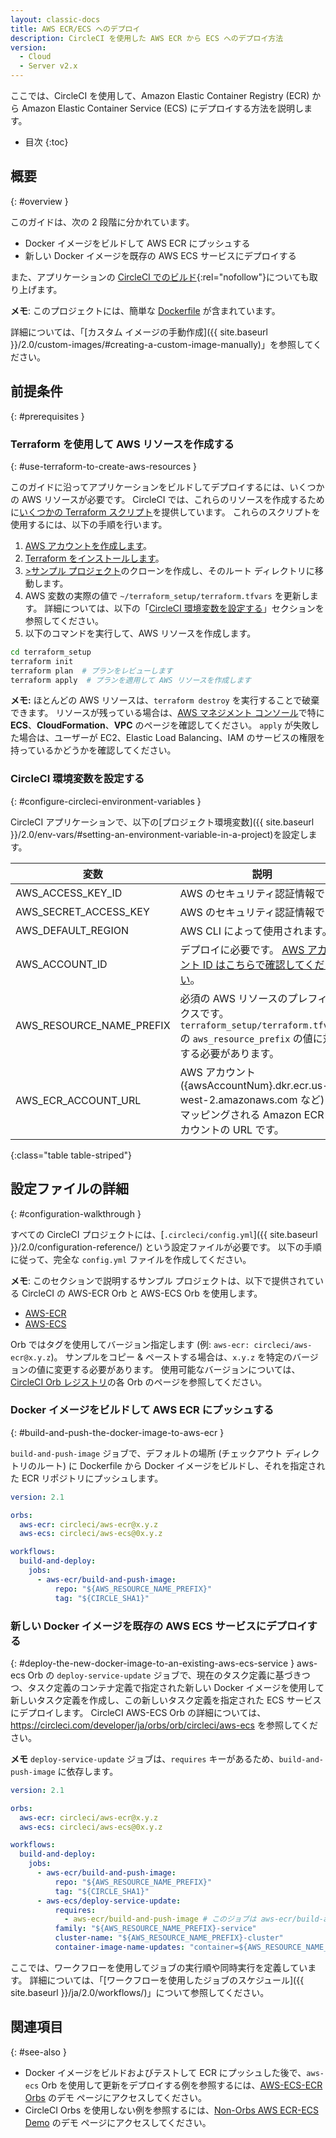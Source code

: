 ```yaml
---
layout: classic-docs
title: AWS ECR/ECS へのデプロイ
description: CircleCI を使用した AWS ECR から ECS へのデプロイ方法
version:
  - Cloud
  - Server v2.x
---
```


ここでは、CircleCI を使用して、Amazon Elastic Container Registry (ECR) から Amazon Elastic Container Service (ECS) にデプロイする方法を説明します。

* 目次
{:toc}

## 概要
{: #overview }

このガイドは、次の 2 段階に分かれています。

- Docker イメージをビルドして AWS ECR にプッシュする
- 新しい Docker イメージを既存の AWS ECS サービスにデプロイする

また、アプリケーションの [CircleCI でのビルド](https://circleci.com/gh/CircleCI-Public/circleci-demo-aws-ecs-ecr){:rel="nofollow"}についても取り上げます。

**メモ**: このプロジェクトには、簡単な [Dockerfile](https://github.com/CircleCI-Public/circleci-demo-aws-ecs-ecr/blob/master/Dockerfile) が含まれています。

詳細については、「[カスタム イメージの手動作成]({{ site.baseurl }}/2.0/custom-images/#creating-a-custom-image-manually)」を参照してください。

## 前提条件
{: #prerequisites }

### Terraform を使用して AWS リソースを作成する
{: #use-terraform-to-create-aws-resources }

このガイドに沿ってアプリケーションをビルドしてデプロイするには、いくつかの AWS リソースが必要です。 CircleCI では、これらのリソースを作成するために[いくつかの Terraform スクリプト](https://github.com/CircleCI-Public/circleci-demo-aws-ecs-ecr/tree/master/terraform_setup)を提供しています。 これらのスクリプトを使用するには、以下の手順を行います。

1. [AWS アカウントを作成します](https://aws.amazon.com/jp/premiumsupport/knowledge-center/create-and-activate-aws-account/)。
2. [Terraform をインストールします](https://www.terraform.io/)。
3. [>サンプル プロジェクト](https://github.com/CircleCI-Public/circleci-demo-aws-ecs-ecr)のクローンを作成し、そのルート ディレクトリに移動します。
4. AWS 変数の実際の値で `~/terraform_setup/terraform.tfvars` を更新します。 詳細については、以下の「[CircleCI 環境変数を設定する](#configure-circleci-environment-variables)」セクションを参照してください。
5. 以下のコマンドを実行して、AWS リソースを作成します。

```bash
cd terraform_setup
terraform init
terraform plan  # プランをレビューします
terraform apply  # プランを適用して AWS リソースを作成します
```

**メモ:** ほとんどの AWS リソースは、`terraform destroy` を実行することで破棄できます。 リソースが残っている場合は、[AWS マネジメント コンソール](https://console.aws.amazon.com/)で特に **ECS**、**CloudFormation**、**VPC** のページを確認してください。 `apply` が失敗した場合は、ユーザーが EC2、Elastic Load Balancing、IAM のサービスの権限を持っているかどうかを確認してください。

### CircleCI 環境変数を設定する
{: #configure-circleci-environment-variables }

CircleCI アプリケーションで、以下の[プロジェクト環境変数]({{ site.baseurl }}/2.0/env-vars/#setting-an-environment-variable-in-a-project)を設定します。

| 変数                         | 説明                                                                                                                                           |
| -------------------------- | -------------------------------------------------------------------------------------------------------------------------------------------- |
| AWS_ACCESS_KEY_ID        | AWS のセキュリティ認証情報です。                                                                                                                           |
| AWS_SECRET_ACCESS_KEY    | AWS のセキュリティ認証情報です。                                                                                                                           |
| AWS_DEFAULT_REGION       | AWS CLI によって使用されます。                                                                                                                          |
| AWS_ACCOUNT_ID           | デプロイに必要です。 [AWS アカウント ID はこちらで確認してください](https://docs.aws.amazon.com/ja_jp/IAM/latest/UserGuide/console_account-alias.html#FindingYourAWSId)。 |
| AWS_RESOURCE_NAME_PREFIX | 必須の AWS リソースのプレフィックスです。 `terraform_setup/terraform.tfvars` の `aws_resource_prefix` の値に対応する必要があります。                                           |
| AWS_ECR_ACCOUNT_URL      | AWS アカウント ({awsAccountNum}.dkr.ecr.us-west-2.amazonaws.com など) にマッピングされる Amazon ECR アカウントの URL です。                                           |
{:class="table table-striped"}

## 設定ファイルの詳細
{: #configuration-walkthrough }

すべての CircleCI プロジェクトには、[`.circleci/config.yml`]({{ site.baseurl }}/2.0/configuration-reference/) という設定ファイルが必要です。 以下の手順に従って、完全な `config.yml` ファイルを作成してください。

**メモ**: このセクションで説明するサンプル プロジェクトは、以下で提供されている CircleCI の AWS-ECR Orb と AWS-ECS Orb を使用します。
 - [AWS-ECR](https://circleci.com/developer/orbs/orb/circleci/aws-ecr)
 - [AWS-ECS](https://circleci.com/developer/orbs/orb/circleci/aws-ecs)

Orb ではタグを使用してバージョン指定します (例: `aws-ecr: circleci/aws-ecr@x.y.z`)。 サンプルをコピー & ペーストする場合は、`x.y.z` を特定のバージョンの値に変更する必要があります。 使用可能なバージョンについては、[CircleCI Orb レジストリ](https://circleci.com/developer/ja/orbs)の各 Orb のページを参照してください。

### Docker イメージをビルドして AWS ECR にプッシュする
{: #build-and-push-the-docker-image-to-aws-ecr }

`build-and-push-image` ジョブで、デフォルトの場所 (チェックアウト ディレクトリのルート) に Dockerfile から Docker イメージをビルドし、それを指定された ECR リポジトリにプッシュします。

```yaml
version: 2.1

orbs:
  aws-ecr: circleci/aws-ecr@x.y.z
  aws-ecs: circleci/aws-ecs@0x.y.z

workflows:
  build-and-deploy:
    jobs:
      - aws-ecr/build-and-push-image:
          repo: "${AWS_RESOURCE_NAME_PREFIX}"
          tag: "${CIRCLE_SHA1}"
```

### 新しい Docker イメージを既存の AWS ECS サービスにデプロイする
{: #deploy-the-new-docker-image-to-an-existing-aws-ecs-service }
aws-ecs Orb の `deploy-service-update` ジョブで、現在のタスク定義に基づきつつ、タスク定義のコンテナ定義で指定された新しい Docker イメージを使用して新しいタスク定義を作成し、この新しいタスク定義を指定された ECS サービスにデプロイします。 CircleCI AWS-ECS Orb の詳細については、https://circleci.com/developer/ja/orbs/orb/circleci/aws-ecs を参照してください。

**メモ** `deploy-service-update` ジョブは、`requires` キーがあるため、`build-and-push-image` に依存します。

```yaml
version: 2.1

orbs:
  aws-ecr: circleci/aws-ecr@x.y.z
  aws-ecs: circleci/aws-ecs@0x.y.z

workflows:
  build-and-deploy:
    jobs:
      - aws-ecr/build-and-push-image:
          repo: "${AWS_RESOURCE_NAME_PREFIX}"
          tag: "${CIRCLE_SHA1}"
      - aws-ecs/deploy-service-update:
          requires:
            - aws-ecr/build-and-push-image # このジョブは aws-ecr/build-and-push-image が成功した場合のみ実行されます
          family: "${AWS_RESOURCE_NAME_PREFIX}-service"
          cluster-name: "${AWS_RESOURCE_NAME_PREFIX}-cluster"
          container-image-name-updates: "container=${AWS_RESOURCE_NAME_PREFIX}-service,tag=${CIRCLE_SHA1}"
```

ここでは、ワークフローを使用してジョブの実行順や同時実行を定義しています。 詳細については、「[ワークフローを使用したジョブのスケジュール]({{ site.baseurl }}/ja/2.0/workflows/)」について参照してください。

## 関連項目
{: #see-also }
- Docker イメージをビルドおよびテストして ECR にプッシュした後で、`aws-ecs` Orb を使用して更新をデプロイする例を参照するには、[AWS-ECS-ECR Orbs](https://github.com/CircleCI-Public/circleci-demo-aws-ecs-ecr/tree/orbs) のデモ ページにアクセスしてください。
- CircleCI Orbs を使用しない例を参照するには、[Non-Orbs AWS ECR-ECS Demo](https://github.com/CircleCI-Public/circleci-demo-aws-ecs-ecr/tree/without_orbs) のデモ ページにアクセスしてください。
